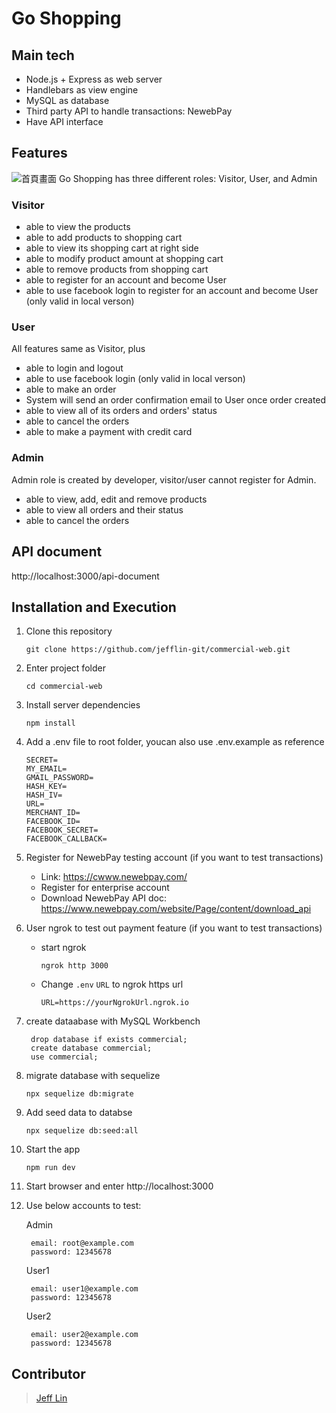# Go Shopping
## Main tech
- Node.js + Express as web server
- Handlebars as view engine
- MySQL as database
- Third party API to handle transactions: NewebPay
- Have API interface

## Features
![首頁畫面](https://i.imgur.com/KWERxAG.jpg)
Go Shopping has three different roles: Visitor, User, and Admin
### Visitor
- able to view the products
- able to add products to shopping cart
- able to view its shopping cart at right side
- able to modify product amount at shopping cart
- able to remove products from shopping cart
- able to register for an account and become User
- able to use facebook login to register for an account and become User (only valid in local verson)
### User
All features same as Visitor, plus
- able to login and logout
- able to use facebook login (only valid in local verson)
- able to make an order
- System will send an order confirmation email to User once order created
- able to view all of its orders and orders' status
- able to cancel the orders
- able to make a payment with credit card
### Admin
Admin role is created by developer, visitor/user cannot register for Admin.
- able to view, add, edit and remove products
- able to view all orders and their status
- able to cancel the orders

## API document
http://localhost:3000/api-document

## Installation and Execution
1. Clone this repository
   ```
   git clone https://github.com/jefflin-git/commercial-web.git
   ```
2. Enter project folder
   ```
   cd commercial-web
   ```
3. Install server dependencies
   ```
   npm install
   ```
4. Add a .env file to root folder, youcan also use .env.example as reference
    ```
    SECRET=
    MY_EMAIL=
    GMAIL_PASSWORD=
    HASH_KEY=
    HASH_IV=
    URL=
    MERCHANT_ID=
    FACEBOOK_ID=
    FACEBOOK_SECRET=
    FACEBOOK_CALLBACK=
    ```
5. Register for NewebPay testing account (if you want to test transactions)
    - Link: https://cwww.newebpay.com/
    - Register for enterprise account
    - Download NewebPay API doc: https://www.newebpay.com/website/Page/content/download_api
6. User ngrok to test out payment feature (if you want to test transactions)
   - start ngrok
     ```
     ngrok http 3000
     ```
   - Change `.env` `URL` to ngrok https url
     ```
     URL=https://yourNgrokUrl.ngrok.io
     ```
7. create dataabase with MySQL Workbench
   ```
    drop database if exists commercial;
    create database commercial;
    use commercial;
    ```
8. migrate database with sequelize
   ```
   npx sequelize db:migrate
   ```
9. Add seed data to databse
   ```
   npx sequelize db:seed:all
   ```
10. Start the app
    ```
    npm run dev
    ```
11. Start browser and enter http://localhost:3000
12. Use below accounts to test:

    Admin
    ```
     email: root@example.com
     password: 12345678
    ```
    User1
    ```
     email: user1@example.com
     password: 12345678
    ```
    User2
    ```
     email: user2@example.com
     password: 12345678
    ```
    
## Contributor
> [Jeff Lin](https://github.com/jefflin-git)
